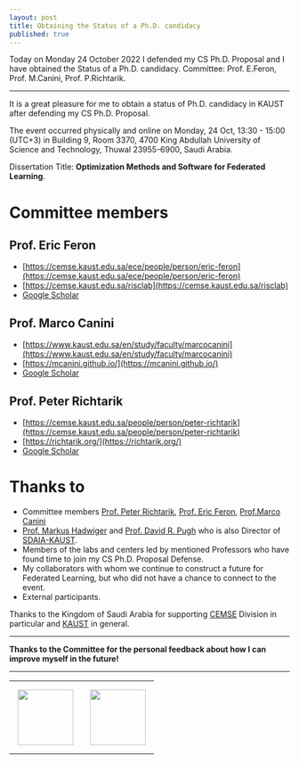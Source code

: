 ```yaml
---
layout: post
title: Obtaining the Status of a Ph.D. candidacy
published: true
---
```


Today on Monday 24 October 2022 I defended my CS Ph.D. Proposal and I have obtained the Status of a Ph.D. candidacy.
Committee: Prof. E.Feron, Prof. M.Canini, Prof. P.Richtarik.

---

It is a great pleasure for me to obtain a status of Ph.D. candidacy in KAUST after defending my CS Ph.D. Proposal. 

The event occurred physically and online on Monday, 24 Oct, 13:30 - 15:00 (UTC+3) in Building 9, Room 3370, 4700 King Abdullah University of Science and Technology, Thuwal 23955-6900, Saudi Arabia.

Dissertation Title: **Optimization Methods and Software for Federated Learning**.

# Committee members
## Prof. Eric Feron
* [https://cemse.kaust.edu.sa/ece/people/person/eric-feron](https://cemse.kaust.edu.sa/ece/people/person/eric-feron)
* [https://cemse.kaust.edu.sa/risclab](https://cemse.kaust.edu.sa/risclab)
* [Google Scholar](https://scholar.google.com/citations?user=wKvaIJgAAAAJ&hl=ru&oi=ao)

## Prof. Marco Canini
* [https://www.kaust.edu.sa/en/study/faculty/marcocanini](https://www.kaust.edu.sa/en/study/faculty/marcocanini)
* [https://mcanini.github.io/](https://mcanini.github.io/)
* [Google Scholar](https://scholar.google.com/citations?hl=ru&user=c-rwMUkAAAAJ)

## Prof. Peter Richtarik
* [https://cemse.kaust.edu.sa/people/person/peter-richtarik](https://cemse.kaust.edu.sa/people/person/peter-richtarik)
* [https://richtarik.org/](https://richtarik.org/)
* [Google Scholar](https://scholar.google.com/citations?hl=ru&user=pGh242UAAAAJ)

# Thanks to
* Committee members [Prof. Peter Richtarik](https://richtarik.org/), [Prof. Eric Feron](https://cemse.kaust.edu.sa/risclab), [Prof.Marco Canini](https://mcanini.github.io/)
* [Prof. Markus Hadwiger](https://vccvisualization.org/people/hadwiger/) and [Prof. David R. Pugh](https://www.linkedin.com/in/davidrpugh/?originalSubdomain=sa) who is also Director of [SDAIA-KAUST](https://cemse.kaust.edu.sa/ai/news/sdaia-kaust-sign-mou-develop-ai-research-and-innovation-saudi-arabia).
* Members of the labs and centers led by mentioned Professors who have found time to join my CS Ph.D. Proposal Defense.
* My collaborators with whom we continue to construct a future for Federated Learning, but who did not have a chance to connect to the event.
* External participants.

Thanks to the Kingdom of Saudi Arabia for supporting [CEMSE](https://cemse.kaust.edu.sa/) Division in particular and [KAUST](https://www.kaust.edu.sa/en) in general.

----

**Thanks to the Committee for the personal feedback about how I can improve myself in the future!**
  
---

<table style="text-align:center;">
<tr>
<td style="padding:15px;text-align:center;vertical-align:middle;"> <img height="100px" src="https://burlachenkok.github.io/materials/SDAIA-Logo-2.png"/> </td> 
<td style="padding:15px;text-align:center;vertical-align:middle;"> <img height="100px" src="https://burlachenkok.github.io/materials/KAUST-logo.png"/> </td> 
</tr>
</table>
